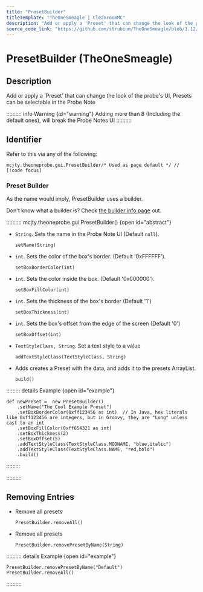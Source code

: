 ```yaml
---
title: "PresetBuilder"
titleTemplate: "TheOneSmeagle | CleanroomMC"
description: "Add or apply a 'Preset' that can change the look of the probes UI"
source_code_link: "https://github.com/strubium/TheOneSmeagle/blob/1.12/src/main/java/mcjty/theoneprobe/gui/PresetBuilder.java"
---
```


# PresetBuilder (TheOneSmeagle)

## Description
Add or apply a 'Preset' that can change the look of the probe's UI, Presets can be selectable in the Probe Note

:::::::::: info Warning {id="warning"}
Adding more than 8 (Including the default ones), will break the Probe Notes UI
::::::::::

## Identifier

Refer to this via any of the following:

```groovy:no-line-numbers {3}
mcjty.theoneprobe.gui.PresetBuilder/* Used as page default */ // [!code focus]
```

### Preset Builder

As the name would imply, PresetBuilder uses a builder.

Don't know what a builder is? Check [the builder info page](../../getting_started/builder.md) out.

:::::::::: mcjty.theoneprobe.gui.PresetBuilder() {open id="abstract"}
- `String`. Sets the name in the Probe Note UI (Default `null`).

    ```groovy:no-line-numbers
    setName(String)
    ```

- `int`. Sets the color of the box's border. (Default '0xFFFFFF').

    ```groovy:no-line-numbers
    setBoxBorderColor(int)
    ```

- `int`. Sets the color inside the box. (Default '0x000000').

    ```groovy:no-line-numbers
    setBoxFillColor(int)
    ```

- `int`. Sets the thickness of the box's border (Default '1')

    ```groovy:no-line-numbers
    setBoxThickness(int)
    ```

- `int`. Sets the box's offset from the edge of the screen  (Default '0')

    ```groovy:no-line-numbers
    setBoxOffset(int)
    ```

- `TextStyleClass, String`. Set a text style to a value 

    ```groovy:no-line-numbers
    addTextStyleClass(TextStyleClass, String)
    ```

- Adds creates a Preset with the data, and adds it to the presets ArrayList.

    ```groovy:no-line-numbers
    build()
    ```

::::::::: details Example {open id="example"}
```groovy:no-line-numbers
def newPreset =  new PresetBuilder()
    .setName("The Cool Example Preset")
    .setBoxBorderColor(0xff123456 as int)  // In Java, hex literals like 0xff123456 are integers, but in Groovy, they are "Long" unless cast to an int
    .setBoxFillColor(0xff654321 as int)   
    .setBoxThickness(2)
    .setBoxOffset(5)
    .addTextStyleClass(TextStyleClass.MODNAME, "blue,italic")
    .addTextStyleClass(TextStyleClass.NAME, "red,bold")
    .build()
```

:::::::::

::::::::::

## Removing Entries

- Remove all presets 

    ```groovy:no-line-numbers
    PresetBuilder.removeAll()
    ```

- Remove all presets 

    ```groovy:no-line-numbers
    PresetBuilder.removePresetByName(String)
    ```

:::::::::: details Example {open id="example"}
```groovy:no-line-numbers
PresetBuilder.removePresetByName("Default")
PresetBuilder.removeAll()
```

::::::::::
